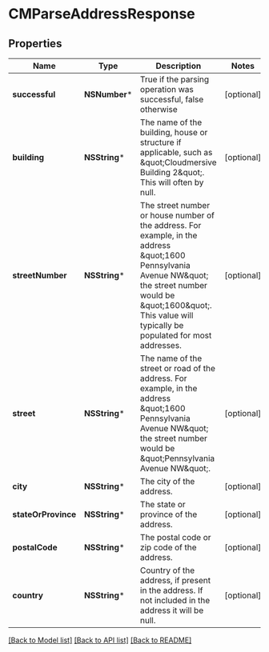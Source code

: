 # CMParseAddressResponse

## Properties
Name | Type | Description | Notes
------------ | ------------- | ------------- | -------------
**successful** | **NSNumber*** | True if the parsing operation was successful, false otherwise | [optional] 
**building** | **NSString*** | The name of the building, house or structure if applicable, such as \&quot;Cloudmersive Building 2\&quot;.  This will often by null. | [optional] 
**streetNumber** | **NSString*** | The street number or house number of the address.  For example, in the address \&quot;1600 Pennsylvania Avenue NW\&quot; the street number would be \&quot;1600\&quot;.  This value will typically be populated for most addresses. | [optional] 
**street** | **NSString*** | The name of the street or road of the address.  For example, in the address \&quot;1600 Pennsylvania Avenue NW\&quot; the street number would be \&quot;Pennsylvania Avenue NW\&quot;. | [optional] 
**city** | **NSString*** | The city of the address. | [optional] 
**stateOrProvince** | **NSString*** | The state or province of the address. | [optional] 
**postalCode** | **NSString*** | The postal code or zip code of the address. | [optional] 
**country** | **NSString*** | Country of the address, if present in the address.  If not included in the address it will be null. | [optional] 

[[Back to Model list]](../README.md#documentation-for-models) [[Back to API list]](../README.md#documentation-for-api-endpoints) [[Back to README]](../README.md)


